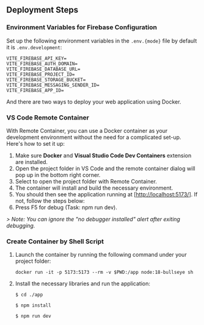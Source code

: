 ## Deployment Steps
### Environment Variables for Firebase Configuration

Set up the following environment variables in the `.env.{mode}` file by default it is `.env.development`:

```
VITE_FIREBASE_API_KEY=
VITE_FIREBASE_AUTH_DOMAIN=
VITE_FIREBASE_DATABASE_URL=
VITE_FIREBASE_PROJECT_ID=
VITE_FIREBASE_STORAGE_BUCKET=
VITE_FIREBASE_MESSAGING_SENDER_ID=
VITE_FIREBASE_APP_ID=
```

And there are two ways to deploy your web application using Docker.

### VS Code Remote Container

With Remote Container, you can use a Docker container as your development environment without the need for a complicated set-up. Here's how to set it up:

1. Make sure **Docker** and **Visual Studio Code Dev Containers** extension are installed.
2. Open the project folder in VS Code and the remote container dialog will  pop up in the bottom right corner.
3. Select to open the project folder with Remote Container.
4. The container will install and build the necessary environment.
5. You should then see the application running at [[http://localhost:5173/](http://localhost:5173/)]. If not, follow the steps below:
6. Press F5 for debug (Task: npm run dev).

*> Note: You can ignore the "no debugger installed" alert after exiting debugging.*

### Create Container by Shell Script

1. Launch the container by running the following command under your project folder:

    ```
    docker run -it -p 5173:5173 --rm -v $PWD:/app node:18-bullseye sh
    ```

2. Install the necessary libraries and run the application:

    ```
    $ cd ./app

    $ npm install

    $ npm run dev
    ```
